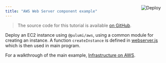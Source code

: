 ```yaml
---
title: "AWS Web Server component example"
---
```


<a href="https://app.pulumi.com/new?template=https://github.com/pulumi/examples/tree/master/aws-js-webserver-component" target="_blank">
    <img src="https://get.pulumi.com/new/button.svg" alt="Deploy" style="float: right; padding: 8px; margin-top: -65px">
</a>

> The source code for this tutorial is available [on GitHub](https://github.com/pulumi/examples/tree/master/aws-js-webserver-component).


Deploy an EC2 instance using `@pulumi/aws`, using a common module for creating an instance. A function `createInstance` is defined in [webserver.js](webserver.js) which is then used in main program.

For a walkthrough of the main example, [Infrastructure on AWS](https://www.pulumi.com/docs/reference/tutorials/aws/tutorial-ec2-webserver/).

